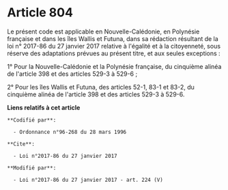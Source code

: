 # Article 804

Le présent code est applicable en Nouvelle-Calédonie, en Polynésie française et dans les îles Wallis et Futuna, dans sa
rédaction résultant de la loi n° 2017-86 du 27 janvier 2017 relative à l'égalité et à la citoyenneté, sous réserve des
adaptations prévues au présent titre, et aux seules exceptions :

1° Pour la Nouvelle-Calédonie et la Polynésie française, du cinquième alinéa de l'article 398 et des articles 529-3 à 529-6 ;

2° Pour les îles Wallis et Futuna, des articles 52-1, 83-1 et 83-2, du cinquième alinéa de l'article 398 et des articles
529-3 à 529-6.

**Liens relatifs à cet article**

	**Codifié par**:

	  - Ordonnance n°96-268 du 28 mars 1996

	**Cite**:

	  - Loi n°2017-86 du 27 janvier 2017

	**Modifié par**:

	  - Loi n°2017-86 du 27 janvier 2017 - art. 224 (V)
